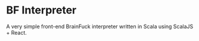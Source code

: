 # BF Interpreter

A very simple front-end BrainFuck interpreter written in Scala using ScalaJS + React.